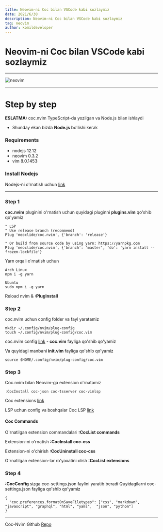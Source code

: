 ```yaml
---
title: Neovim-ni Coc bilan VSCode kabi sozlaymiz
date: 2021/6/30
description: Neovim-ni Coc bilan VSCode kabi sozlaymiz
tag: neovim
author: komildeveloper
---
```


# Neovim-ni Coc bilan VSCode kabi sozlaymiz 

---

![neovim](https://www.chrisatmachine.com/static/ff1c356d6a7f46604822f50919abcf83/5134e/neovim.png)

---

# Step by step

**ESLATMA:** coc.nvim TypeScript-da yozilgan va Node.js bilan ishlaydi

- Shunday ekan bizda **Node.js** bo'lishi kerak

### Requirements
- nodejs 12.12
- neovim 0.3.2
- vim 8.0.1453

### Install Nodejs 

Nodejs-ni o'rnatish uchun [link](https://nodejs.org/en/download/package-manager/#debian-and-ubuntu-based-linux-distributions)

---

### Step 1
**coc.nvim** pluginini o'rnatish uchun quyidagi pluginni **plugins.vim** qo'shib qo'yamiz 

```
" LSP
" Use release branch (recommend)
Plug 'neoclide/coc.nvim', {'branch': 'release'}

" Or build from source code by using yarn: https://yarnpkg.com
Plug 'neoclide/coc.nvim', {'branch': 'master', 'do': 'yarn install --frozen-lockfile'}
```

Yarn orqali o'rnatish uchun
```
Arch Linux
npm i -g yarn

Ubuntu
sudo npm i -g yarn
```

Reload nvim & **:PlugInstall**

### Step 2
coc.nvim uchun config folder va fayl yaratamiz
```
mkdir ~/.config/nvim/plug-config
touch ~/.config/nvim/plug-config/coc.vim
```

coc.nvim config [link](https://github.com/neoclide/coc.nvim) - **coc.vim** fayliga qo'shib qo'yamiz

Va quyidagi manbani **init.vim** fayliga qo'shib qo'yamiz

```
source $HOME/.config/nvim/plug-config/coc.vim
```

### Step 3

Coc.nvim bilan Neovim-ga extension o'rnatamiz
```
:CocInstall coc-json coc-tsserver coc-vimlsp
```
Coc extensions [link](https://github.com/neoclide/coc.nvim/wiki/Using-coc-extensions)

LSP uchun config va boshqalar
Coc LSP [link](https://github.com/neoclide/coc.nvim/wiki/Language-servers)

#### Coc Commands

O'rnatilgan extension commandalari
**:CocList commands**

Extension-ni o'rnatish
**:CocInstall coc-css**

Extension-ni o'chirish
**:CocUninstall coc-css**

O'rnatilgan extension-lar ro'yaxatini olish
**:CocList extensions**

### Step 4
**:CocConfig** sizga coc-settings.json faylini yaratib beradi
Quyidagilarni coc-settings.json fayliga qo'shib qo'yamiz
```
{
  "coc.preferences.formatOnSaveFiletypes": ["css", "markdown", "javascript", "graphql", "html", "yaml",  "json", "python"]
}
```

---

Coc-Nvim Github [Repo](https://github.com/neoclide/coc.nvim)
